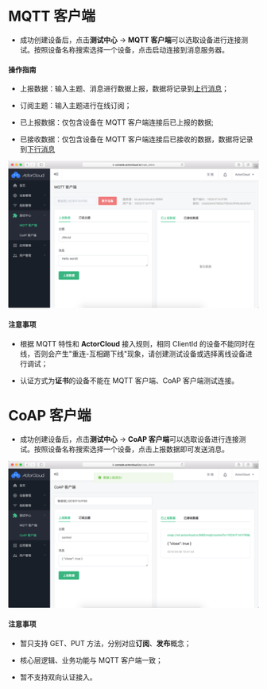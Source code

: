 # MQTT 客户端


- 成功创建设备后，点击**测试中心** -> **MQTT 客户端**可以选取设备进行连接测试。按照设备名称搜索选择一个设备，点击启动连接到消息服务器。

#### 操作指南

- 上报数据：输入主题、消息进行数据上报，数据将记录到[上行消息](/device/connect_logs.md#上行消息)；

- 订阅主题：输入主题进行在线订阅；

- 已上报数据：仅包含设备在 MQTT 客户端连接后已上报的数据;

- 已接收数据：仅包含设备在 MQTT 客户端连接后已接收的数据，数据将记录到[下行消息](/device/connect_logs.md#下行消息)

![](/assets/mqtt.png)


#### 注意事项

- 根据 MQTT 特性和 **ActorCloud** 接入规则，相同 ClientId 的设备不能同时在线，否则会产生"重连-互相踢下线"现象，请创建测试设备或选择离线设备进行调试；

- 认证方式为**证书**的设备不能在 MQTT 客户端、CoAP 客户端测试连接。



# CoAP 客户端

- 成功创建设备后，点击**测试中心** -> **CoAP 客户端**可以选取设备进行连接测试。按照设备名称搜索选择一个设备，点击上报数据即可发送消息。

![](/assets/coap.png)

#### 注意事项

- 暂只支持 GET、PUT 方法，分别对应**订阅**、**发布**概念；

- 核心层逻辑、业务功能与 MQTT 客户端一致；

- 暂不支持双向认证接入。


